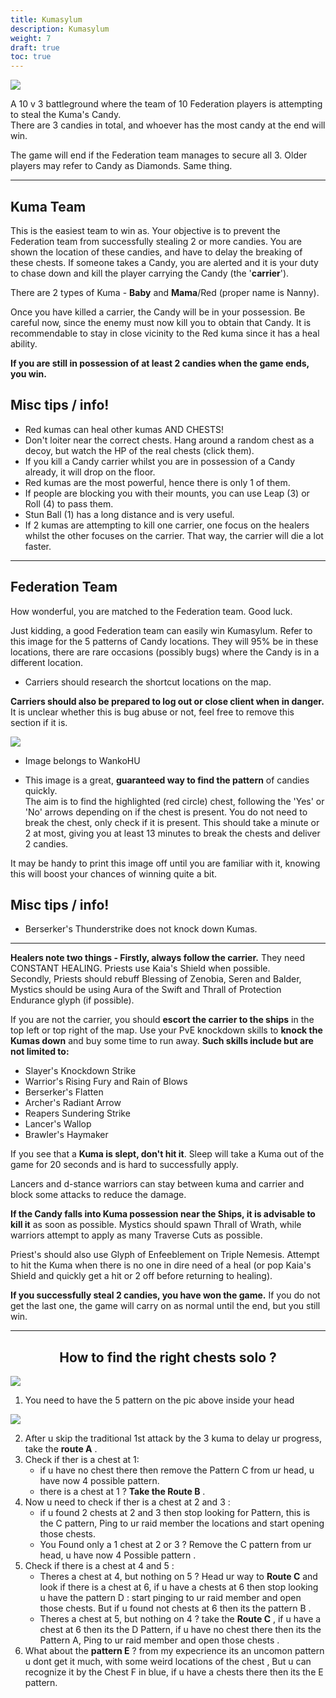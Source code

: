 ```yaml
---
title: Kumasylum
description: Kumasylum
weight: 7
draft: true
toc: true
---
```


![](https://i.imgur.com/NTf1N2I.png)

A 10 v 3 battleground where the team of 10 Federation players is attempting to steal the Kuma's Candy. <br>
There are 3 candies in total, and whoever has the most candy at the end will win. 

The game will end if the Federation team manages to secure all 3. Older players may refer to Candy as Diamonds. Same thing.

<hr/>

## Kuma Team

This is the easiest team to win as. Your objective is to prevent the Federation team from successfully stealing 2 or more candies. You are shown the location of these candies, and have to delay the breaking of these chests. If someone takes a Candy, you are alerted and it is your duty to chase down and kill the player carrying the Candy (the '**carrier**').

There are 2 types of Kuma - **Baby** and **Mama**/Red (proper name is Nanny).

Once you have killed a carrier, the Candy will be in your possession. Be careful now, since the enemy must now kill you to obtain that Candy. It is recommendable to stay in close vicinity to the Red kuma since it has a heal ability.

**If you are still in possession of at least 2 candies when the game ends, you win.**

## Misc tips / info!

- Red kumas can heal other kumas AND CHESTS!
- Don't loiter near the correct chests. Hang around a random chest as a decoy, but watch the HP of the real chests (click them).
- If you kill a Candy carrier whilst you are in possession of a Candy already, it will drop on the floor.
- Red kumas are the most powerful, hence there is only 1 of them.
- If people are blocking you with their mounts, you can use Leap (3) or Roll (4) to pass them.
- Stun Ball (1) has a long distance and is very useful.
- If 2 kumas are attempting to kill one carrier, one focus on the healers whilst the other focuses on the carrier. That way, the carrier will die a lot faster.

<hr/>

## Federation Team

How wonderful, you are matched to the Federation team. Good luck.

Just kidding, a good Federation team can easily win Kumasylum. Refer to this image for the 5 patterns of Candy locations. They will 95% be in these locations, there are rare occasions (possibly bugs) where the Candy is in a different location.

- Carriers should research the shortcut locations on the map.

**Carriers should also be prepared to log out or close client when in danger.** It is unclear whether this is bug abuse or not, feel free to remove this section if it is.

![](https://i.imgur.com/5BAwzwg.png)

- Image belongs to WankoHU

- This image is a great, **guaranteed way to find the pattern** of candies quickly. <br>
The aim is to find the highlighted (red circle) chest, following the 'Yes' or 'No' arrows depending on if the chest is present. You do not need to break the chest, only check if it is present. This should take a minute or 2 at most, giving you at least 13 minutes to break the chests and deliver 2 candies. 

It may be handy to print this image off until you are familiar with it, knowing this will boost your chances of winning quite a bit.

## Misc tips / info!

- Berserker's Thunderstrike does not knock down Kumas.

<hr/>

**Healers note two things - Firstly, always follow the carrier.** They need CONSTANT HEALING. Priests use Kaia's Shield when possible.<br>
Secondly, Priests should rebuff Blessing of Zenobia, Seren and Balder, Mystics should be using Aura of the Swift and Thrall of Protection Endurance glyph (if possible).

If you are not the carrier, you should **escort the carrier to the ships** in the top left or top right of the map. Use your PvE knockdown skills to **knock the Kumas down** and buy some time to run away. **Such skills include but are not limited to:**

- Slayer's Knockdown Strike
- Warrior's Rising Fury and Rain of Blows
- Berserker's Flatten
- Archer's Radiant Arrow
- Reapers Sundering Strike
- Lancer's Wallop
- Brawler's Haymaker


If you see that a **Kuma is slept, don't hit it**. Sleep will take a Kuma out of the game for 20 seconds and is hard to successfully apply.

Lancers and d-stance warriors can stay between kuma and carrier and block some attacks to reduce the damage.

**If the Candy falls into Kuma possession near the Ships, it is advisable to kill it** as soon as possible. Mystics should spawn Thrall of Wrath, while warriors attempt to apply as many Traverse Cuts as possible.

Priest's should also use Glyph of Enfeeblement on Triple Nemesis. Attempt to hit the Kuma when there is no one in dire need of a heal (or pop Kaia's Shield and quickly get a hit or 2 off before returning to healing).

**If you successfully steal 2 candies, you have won the game.** If you do not get the last one, the game will carry on as normal until the end, but you still win.

<hr/>

<center>

## How to find the right chests solo ?

</center>

![](https://i.imgur.com/MDAGpmu.jpg)

1. You need to have the 5 pattern on the pic above inside your head 

![](https://i.imgur.com/IdxiOeA.png)

2.  After u skip the traditional 1st attack by the 3 kuma to delay ur progress, take the **route A** .
3. Check if ther is a chest at 1:
   - if u have no chest there then remove the Pattern C from ur head, u have now 4 possible pattern.
   - there is a chest at 1 ? **Take the Route B** .
4. Now u need to check if ther is a chest at 2 and 3 :
   - if u found 2 chests at 2 and 3 then stop looking for Pattern, this is the C pattern, Ping to ur raid member the locations and start opening those chests.
   - You Found only a 1 chest at 2 or 3 ? Remove the C pattern from ur head, u have now 4 Possible pattern .
5.  Check if there is a chest at 4 and 5 :
    - Theres a chest at 4, but nothing on 5 ? Head ur way to **Route C** and look if there is a chest at 6, if u have a chests at 6 then stop looking u have the pattern D : start pinging to ur raid member and open those chests. But if u found not chests at 6 then its the pattern B .
    - Theres a chest at 5, but nothing on 4 ? take the **Route C** , if u have a chest at 6 then its the D Pattern, if u have no chest there then its the Pattern A, Ping to ur raid member and open those chests .
6. What about the **pattern E** ? from my expecrience its an uncomon pattern u dont get it much, with some weird locations of the chest , But u can recognize it by the Chest F in blue, if u have a chests there then its the E pattern.